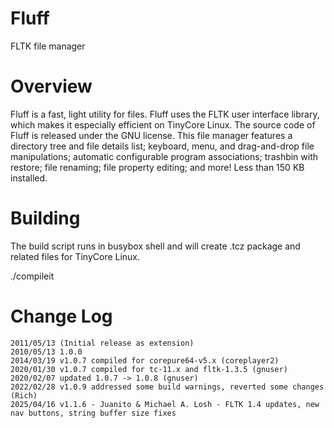 # Fluff
FLTK file manager

# Overview

Fluff is a fast, light utility for files.  Fluff uses
the FLTK user interface library, which makes it
especially efficient on TinyCore Linux. The source code
of Fluff is released under the GNU license.  This file
manager features a directory tree and file details list;
keyboard, menu, and drag-and-drop file manipulations;
automatic configurable program associations; trashbin with
restore; file renaming; file property editing; and more!
Less than 150 KB installed.

# Building
The build script runs in busybox shell and will create .tcz package and 
related files for TinyCore Linux.

./compileit

# Change Log
	2011/05/13 (Initial release as extension)
	2010/05/13 1.0.0
	2014/03/19 v1.0.7 compiled for corepure64-v5.x (coreplayer2)
	2020/01/30 v1.0.7 compiled for tc-11.x and fltk-1.3.5 (gnuser)
	2020/02/07 updated 1.0.7 -> 1.0.8 (gnuser)
	2022/02/28 v1.0.9 addressed some build warnings, reverted some changes (Rich)
	2025/04/16 v1.1.6 - Juanito & Michael A. Losh - FLTK 1.4 updates, new nav buttons, string buffer size fixes
